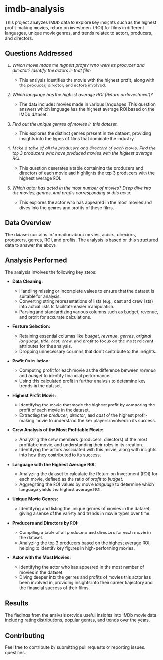 # imdb-analysis
This project analyzes IMDb data to explore key insights such as the highest profit-making movies, return on investment (ROI) for films in different languages, unique movie genres, and trends related to actors, producers, and directors.

## Questions Addressed

1. *Which movie made the highest profit? Who were its producer and director? Identify the actors in that film.*
   - This analysis identifies the movie with the highest profit, along with the producer, director, and actors involved.

2. *Which language has the highest average ROI (Return on Investment)?*
   - The data includes movies made in various languages. This question answers which language has the highest average ROI based on the IMDb dataset.

3. *Find out the unique genres of movies in this dataset.*
   - This explores the distinct genres present in the dataset, providing insights into the types of films that dominate the industry.

4. *Make a table of all the producers and directors of each movie. Find the top 3 producers who have produced movies with the highest average ROI.*
   - This question generates a table containing the producers and directors of each movie and highlights the top 3 producers with the highest average ROI.

5. *Which actor has acted in the most number of movies? Deep dive into the movies, genres, and profits corresponding to this actor.*
   - This explores the actor who has appeared in the most movies and dives into the genres and profits of these films.

## Data Overview

The dataset contains information about movies, actors, directors, producers, genres, ROI, and profits. The analysis is based on this structured data to answer the above 
## Analysis Performed

The analysis involves the following key steps:

- **Data Cleaning:**  
  - Handling missing or incomplete values to ensure that the dataset is suitable for analysis.
  - Converting string representations of lists (e.g., cast and crew lists) into actual lists to facilitate easier manipulation.
  - Parsing and standardizing various columns such as budget, revenue, and profit for accurate calculations.

- **Feature Selection:**  
  - Retaining essential columns like *budget*, *revenue*, *genres*, *original language*, *title*, *cast*, *crew*, and *profit* to focus on the most relevant attributes for the analysis.
  - Dropping unnecessary columns that don't contribute to the insights.

- **Profit Calculation:**  
  - Computing profit for each movie as the difference between *revenue* and *budget* to identify financial performance.
  - Using this calculated profit in further analysis to determine key trends in the dataset.

- **Highest Profit Movie:**  
  - Identifying the movie that made the highest profit by comparing the profit of each movie in the dataset.
  - Extracting the *producer*, *director*, and *cast* of the highest profit-making movie to understand the key players involved in its success.

- **Crew Analysis of the Most Profitable Movie:**  
  - Analyzing the crew members (producers, directors) of the most profitable movie, and understanding their roles in its creation.
  - Identifying the actors associated with this movie, along with insights into how they contributed to its success.

- **Language with the Highest Average ROI:**  
  - Analyzing the dataset to calculate the Return on Investment (ROI) for each movie, defined as the ratio of *profit* to *budget*.
  - Aggregating the ROI values by movie *language* to determine which language yields the highest average ROI.

- **Unique Movie Genres:**  
  - Identifying and listing the unique genres of movies in the dataset, giving a sense of the variety and trends in movie types over time.

- **Producers and Directors by ROI:**  
  - Compiling a table of all producers and directors for each movie in the dataset.
  - Analyzing the top 3 producers based on the highest average ROI, helping to identify key figures in high-performing movies.

- **Actor with the Most Movies:**  
  - Identifying the actor who has appeared in the most number of movies in the dataset.
  - Diving deeper into the genres and profits of movies this actor has been involved in, providing insights into their career trajectory and the financial success of their films.

## Results
The findings from the analysis provide useful insights into IMDb movie data, including rating distributions, popular genres, and trends over the years.

## Contributing
Feel free to contribute by submitting pull requests or reporting issues.
questions.
